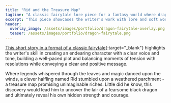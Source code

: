 ```yaml
---
title: "Rid and the Treasure Map"
tagline: "A classic fairytale lore piece for a fantasy world where dragons and magic really exist"
excerpt: "This piece showcases the writer's work with lore and soft worldbuilding"
header:
  overlay_image: /assets/images/portfolio/dragon-fairytale-overlay.png
  teaser: /assets/images/portfolio/dragon-fairytale.png
---
```


[This short story in a format of a classic fairytale](https://drive.google.com/file/d/1C-DTzyh8ON36v8e-7iBTNk4ImaggsLzJ/view?usp=sharing){:target="\_blank"} highlights the writer's skill in creating an endearing character with a clear voice and tone, building a well-paced plot and balancing moments of tension with resolutions while conveying a clear and positive message.

Where legends whispered through the leaves and magic danced upon the winds, a clever halfling named Rid stumbled upon a weathered parchment - a treasure map promising unimaginable riches. Little did he know, this discovery would lead him to uncover the lair of a fearsome black dragon and ultimately reveal his own hidden strength and courage.
